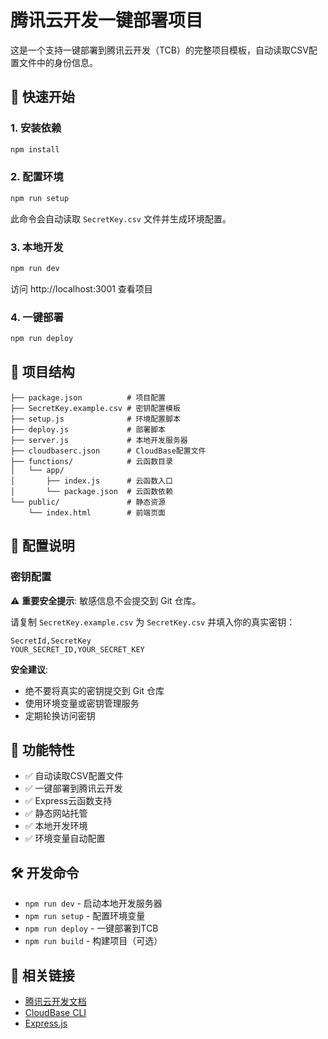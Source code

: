 # 腾讯云开发一键部署项目

这是一个支持一键部署到腾讯云开发（TCB）的完整项目模板，自动读取CSV配置文件中的身份信息。

## 🚀 快速开始

### 1. 安装依赖
```bash
npm install
```

### 2. 配置环境
```bash
npm run setup
```
此命令会自动读取 `SecretKey.csv` 文件并生成环境配置。

### 3. 本地开发
```bash
npm run dev
```
访问 http://localhost:3001 查看项目

### 4. 一键部署
```bash
npm run deploy
```

## 📁 项目结构

```
├── package.json          # 项目配置
├── SecretKey.example.csv # 密钥配置模板
├── setup.js              # 环境配置脚本
├── deploy.js             # 部署脚本
├── server.js             # 本地开发服务器
├── cloudbaserc.json      # CloudBase配置文件
├── functions/            # 云函数目录
│   └── app/
│       ├── index.js      # 云函数入口
│       └── package.json  # 云函数依赖
└── public/               # 静态资源
    └── index.html        # 前端页面
```

## 🔧 配置说明

### 密钥配置
⚠️ **重要安全提示**: 敏感信息不会提交到 Git 仓库。

请复制 `SecretKey.example.csv` 为 `SecretKey.csv` 并填入你的真实密钥：

```csv
SecretId,SecretKey
YOUR_SECRET_ID,YOUR_SECRET_KEY
```

**安全建议**:
- 绝不要将真实的密钥提交到 Git 仓库
- 使用环境变量或密钥管理服务
- 定期轮换访问密钥

## 🌟 功能特性

- ✅ 自动读取CSV配置文件
- ✅ 一键部署到腾讯云开发
- ✅ Express云函数支持
- ✅ 静态网站托管
- ✅ 本地开发环境
- ✅ 环境变量自动配置

## 🛠️ 开发命令

- `npm run dev` - 启动本地开发服务器
- `npm run setup` - 配置环境变量
- `npm run deploy` - 一键部署到TCB
- `npm run build` - 构建项目（可选）

## 🔗 相关链接

- [腾讯云开发文档](https://cloud.tencent.com/document/product/876)
- [CloudBase CLI](https://docs.cloudbase.net/cli-v1/intro.html)
- [Express.js](https://expressjs.com/)